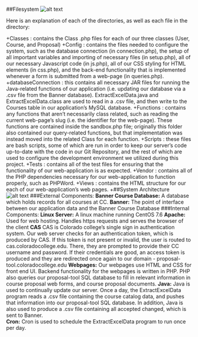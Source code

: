 ##Filesystem
![alt text](https://github.com/CP499ColoradoCollege/CurriculumChangeRequests/image1.png)

Here is an explanation of each of the directories, as well as each file in the directory:

+Classes : contains the Class .php files for each of our three classes (User, Course, and Proposal)
+Config : contains the files needed to configure the system, such as the database connection (in connection.php), the setup of all important variables and importing of necessary files (in setup.php), all of our necessary Javascript code (in js.php), all of our CSS styling for HTML elements (in css.php), and the back-end functionality that is implemented whenever a form is submitted from a web-page (in queries.php).
+databaseConnection : this contains all necessary JAR files for running the Java-related functions of our application (i.e. updating our database via a .csv file from the Banner database). ExtractExcelData.java and ExtractExcelData.class are used to read in a .csv file, and then write to the Courses table in our application’s MySQL database.
+Functions : contains any functions that aren’t necessarily class related, such as reading the current web-page’s slug (i.e. the identifier for the web-page). These functions are contained inside the sandbox.php file; originally this folder also contained our query-related functions, but that implementation was instead moved into the related Class for each function.
+Scripts : these files are bash scripts, some of which are run in order to keep our server’s code up-to-date with the code in our Git Repository, and the rest of which are used to configure the development environment we utilized during this project.
+Tests : contains all of the test files for ensuring that the functionality of our web-application is as expected.
+Vendor : contains all of the PHP dependencies necessary for our web-application to function properly, such as PHPWord.
+Views : contains the HTML structure for our each of our web-application’s web pages.
+##System Architecture
![alt text](https://github.com/CP499ColoradoCollege/CurriculumChangeRequests/Architecture.png)
###External Components:
**Banner Course Database:**
  A database which holds records for all courses at CC.
**Banner:**
  The point of interface between our application data and the Banner Course Database
###Internal Components:
**Linux Server:**
  A linux machine running CentOS 7.6
**Apache:**
  Used for web hosting. Handles https requests and serves the browser of the client
**CAS**
  CAS is Colorado college’s single sign in authentication system. Our web server checks for an authentication token, which is produced by CAS. If this token is not present or invalid, the user is routed to cas.coloradocollege.edu. There, they are prompted to provide their CC username and password. If their credentials are good, an access token is produced and they are redirected once again to our domain - proposal-tool.coloradocollege.edu
**Webpages:**
  Our webpages use HTML and CSS for front end UI. Backend functionality for the webpages is written in PHP. PHP also queries our proposal-tool SQL database to fill in relevant information in course proposal web forms, and course proposal documents.
**Java:**
  Java is used to continually update our server. Once a day, the ExtractExcelData program reads a .csv file containing the course catalog data, and pushes that information into our proposal-tool SQL database. In addition, Java is also used to produce a .csv file containing all accepted changed, which is sent to Banner.  
**Cron:**
Cron is used to schedule the ExtractExcelData program to run once per day.



